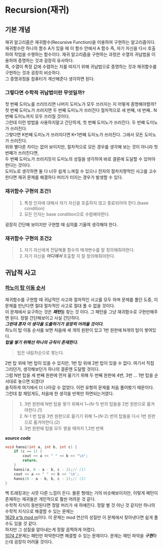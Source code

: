 # Recursion(재귀)
## 기본 개념
재귀 알고리즘은 재귀함수(Recursive Function)을 이용하여 구현하는 알고리즘이다.
재귀함수란 하나의 함수 A가 있을 때 이 함수 안에서 A 함수 즉, 자기 자신을 다시 호출하여 작업을 수행하는 함수이다. 
재귀 알고리즘을 구현하는 과정은 수열의 귀납법을 이용하여 증명하는 것과 굉장히 유사하다.    
즉, 수열이 특정 값에 수렴하는 지를 따지기 위해 귀납법으로 증명하는 것과 재귀함수를 구현하는 것과 굉장히 비슷하다.    
그 증명과정을 컴퓨터가 계산해준다 생각하면 된다. 
### 그렇다면 수학적 귀납법이란 무엇일까?        
첫 번째 도미노를 쓰러뜨리면 나머지 도미노가 모두 쓰러지는 지 어떻게 증명해야할까?      
첫 번째 도미노가 쓰러지면 두 번째 도미노가 쓰러진다 절차적으로 세 번째, 네 번째.. N번째 도미노까지 모두 쓰러질 것이다.    
그런데 이런 방법을 사용하지말고 간단하게, 첫 번째 도미노가 쓰러진다. 두 번째 도미노가 쓰러진다.     
그렇다면 K번째 도미노가 쓰러지다면 K+1번째 도미노가 쓰러진다. 그래서 모든 도미노가 쓰러진다.       
위와 별다른 차이는 없어 보이지만, 절차적으로 모든 경우를 생각해 보는 것이 아니라 첫 번째가 쓰러진다면,    
두 번째 도미노가 쓰러지듯이 도미노의 성질을 생각하여 바로 결론에 도달할 수 있어야 한다는 것이다.      
도미노로 생각하면 둘 다 너무 쉽게 느껴질 수 있으나 전자의 절차지향적인 사고를 고수한다면 재귀 문제를 해결하다 머리가 터지는 경우가 발생할 수 있다.

### 재귀함수 구현의 조건1         
> 1. 특정 인자에 대해서 자기 자신을 호출하지 않고 종료되어야 한다.(base condition)
> 2. 모든 인자는 base condition으로 수렴해야한다.     
    
굉장히 간단해 보이지만 구현할 때 심의를 기울여 생각해야 한다.    
### 재귀함수 구현의 조건2   
> 1. 자기 자신에게 전달해줄 함수의 매개변수를 잘 정의해줘야한다.
> 2. 자기 자신을 ***어디에서*** 호출할 지 잘 정의해줘야한다.         

## 귀납적 사고       
### [하노이 탑 이동 순서](https://www.acmicpc.net/problem/11729)          
재귀함수를 구현할 때 귀납적인 사고와 절차적인 사고를 모두 하며 문제를 풀던 도중, 이 문제를 만난다면 절대 절차적인 사고로 절대 풀 수 없을 것이다.        
이 문제에서 요구하는 것은 ***패턴***을 찾는 것 이다. 그 패턴을 그냥 재귀함수로 구현만해주면 된다. 정말 간단해보이고 사실 간단하다.     
***그런데 혼자 이 생각을 도출하기가 굉장히 어려울 것이다.***       
하노이 탑 이동 순서를 보면 처음에 세 개의 원판이 있고 1번 원판에 N개의 탑이 쌓여있다.        
***탑을 쌓기 위해선 하나의 규칙이 존재한다.***         
> 탑은 내림차순으로 쌓는다.           
                 
2번 탑 위에 1번 탑이 있을 수 있지만, 1번 탑 위에 2번 탑이 있을 수 없다. 여기서 직접 그리던가, 생각해보던가 하나의 결론엔 도달할 것이다.         
그럼 N번 탑을 세 번째 원판에 먼저 옮기기 위해 두 번째 원판에 4번, 3번 ... 1번 탑을 순서대로 놓으면 되겠다!          
솔직하게 여기에서 더 나아갈 수 없었다. 이런 유형의 문제를 처음 풀어봤기 때문이다.       
그런데 참 재밌게도, 처음에 한 생각을 반복만 하면되는거였다.       
> 1. 3번 원판에 N번 탑을 쌓기 위해서 1~(N-1) 번의 탑들을 2번 원판으로 옮겨야한다.(1)         
> 2. N-1 번 탑을 3번 원판으로 옮기기 위해 1~(N-2) 번의 탑들을 다시 1번 원판으로 옮겨야한다.(2)     
> 3. 3번 원판에 탑을 모두 쌓을 때까지 1,2번 반복             
          
***source code***       
```cpp
void hanoi(int a, int b, int c) {
	if (c == 1) {
		cout << a << " " << b << "\n";
		return;
	}      
	hanoi(a, 6 - a - b, c - 1);// (1)       
	cout << a << " " << b << '\n';    
	hanoi(6 - a - b, b, c - 1);// (2)     
}     
```           
백 트래킹과는 사뭇 다른 느낌이 든다. 물론 형태는 거의 비슷해보이지만, 이렇게 패턴이 존재하는 재귀들은 개인적으로 훨씬 어려운 것 같다.             
수학적 지식이 동반된다면 정말 머리가 새 하얘진다. 정말 별 것 아닌 것 같지만 하나의 수학적 지식으로 해결할 수 있는 문제는           
[1629 a^b mod m](https://www.acmicpc.net/problem/1629)이다. 이 문제는 mod 연산의 성질만 이 문제에서 찾아낸다면 쉽게 풀 수도 있을 것 같다.            
하지만 그 성질을 알아내는게 정말 끔찍하게 어렵다.              
[1074 Z](https://www.acmicpc.net/problem/1074)문제는 패턴만 파악한다면 해결할 수 있는 문제이다. 문제는 패턴 파악을 ***구현***하는데 굉장히 어려울 것이다.      










